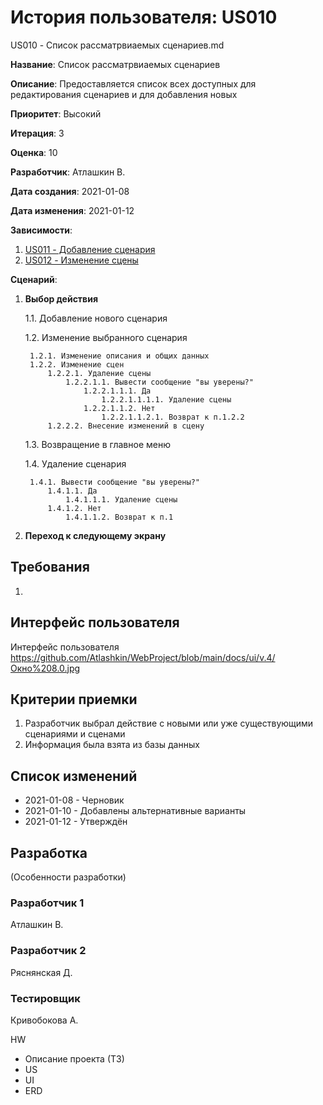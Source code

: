 # История пользователя: US010

US010 - Список рассматрвиаемых сценариев.md

**Название**: Список рассматрвиаемых сценариев

**Описание**: Предоставляется список всех доступных для редактирования сценариев и для добавления новых

**Приоритет**: Высокий

**Итерация**: 3

**Оценка**: 10

**Разработчик**: Атлашкин В.

**Дата создания**: 2021-01-08

**Дата изменения**: 2021-01-12

**Зависимости**:
1. [US011 - Добавление сценария](US011.md)
2. [US012 - Изменение сцены](US012.md)

**Сценарий**:
1. **Выбор действия**

	1.1. Добавление нового сценария
	
	1.2. Изменение выбранного сценария
	
		1.2.1. Изменение описания и общих данных
		1.2.2. Изменение сцен
			1.2.2.1. Удаление сцены
				1.2.2.1.1. Вывести сообщение "вы уверены?"
					1.2.2.1.1.1. Да
						1.2.2.1.1.1.1. Удаление сцены
					1.2.2.1.1.2. Нет
						1.2.2.1.1.2.1. Возврат к п.1.2.2
			1.2.2.2. Внесение изменений в сцену
			
	1.3. Возвращение в главное меню
	
	1.4. Удаление сценария
	
		1.4.1. Вывести сообщение "вы уверены?"
			1.4.1.1. Да
				1.4.1.1.1. Удаление сцены
			1.4.1.2. Нет
				1.4.1.1.2. Возврат к п.1
				
2. **Переход к следующему экрану**

## Требования
1. 

## Интерфейс пользователя
Интерфейс пользователя 
https://github.com/Atlashkin/WebProject/blob/main/docs/ui/v.4/Окно%208.0.jpg

## Критерии приемки
1. Разработчик выбрал действие с новыми или уже существующими сценариями и сценами
2. Информация была взята из базы данных

## Список изменений
- 2021-01-08 - Черновик
- 2021-01-10 - Добавлены альтернативные варианты
- 2021-01-12 - Утверждён

## Разработка
(Особенности разработки)

### Разработчик 1
Атлашкин В.
### Разработчик 2
Ряснянская Д.
### Тестировщик
Кривобокова А.

HW
- Описание проекта (ТЗ)
- US
- UI
- ERD
